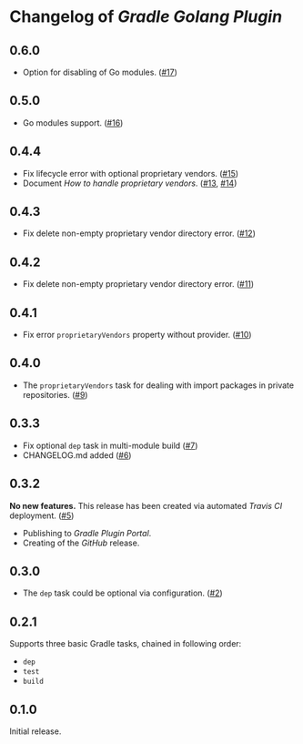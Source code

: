 # Changelog of _Gradle Golang Plugin_

## 0.6.0

* Option for disabling of Go modules.
  ([#17](https://github.com/sw-samuraj/gradle-godep-plugin/pull/17))

## 0.5.0

* Go modules support.
  ([#16](https://github.com/sw-samuraj/gradle-godep-plugin/pull/16))

## 0.4.4

* Fix lifecycle error with optional proprietary vendors.
  ([#15](https://github.com/sw-samuraj/gradle-godep-plugin/pull/15))
* Document _How to handle proprietary vendors_.
  ([#13](https://github.com/sw-samuraj/gradle-godep-plugin/pull/13),
   [#14](https://github.com/sw-samuraj/gradle-godep-plugin/pull/14))

## 0.4.3

* Fix delete non-empty proprietary vendor directory error.
  ([#12](https://github.com/sw-samuraj/gradle-godep-plugin/pull/12))

## 0.4.2

* Fix delete non-empty proprietary vendor directory error.
  ([#11](https://github.com/sw-samuraj/gradle-godep-plugin/pull/11))

## 0.4.1

* Fix error `proprietaryVendors` property without provider.
  ([#10](https://github.com/sw-samuraj/gradle-godep-plugin/pull/10))

## 0.4.0

* The `proprietaryVendors` task for dealing with import packages in private repositories.
  ([#9](https://github.com/sw-samuraj/gradle-godep-plugin/pull/9))

## 0.3.3

* Fix optional `dep` task in multi-module build
  ([#7](https://github.com/sw-samuraj/gradle-godep-plugin/pull/7))
* CHANGELOG.md added
  ([#6](https://github.com/sw-samuraj/gradle-godep-plugin/pull/6))

## 0.3.2

**No new features.** This release has been created via automated _Travis CI_ deployment.
([#5](https://github.com/sw-samuraj/gradle-godep-plugin/pull/5))

* Publishing to _Gradle Plugin Portal_.
* Creating of the _GitHub_ release.

## 0.3.0

* The `dep` task could be optional via configuration.
  ([#2](https://github.com/sw-samuraj/gradle-godep-plugin/pull/2))

## 0.2.1

Supports three basic Gradle tasks, chained in following order:

* `dep`
* `test`
* `build`

## 0.1.0

Initial release.
